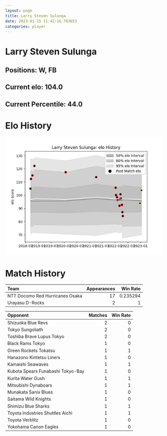 ```yaml
---  
layout: page  
title: Larry Steven Sulunga  
date: 2023-01-15 11:42:16.793653  
categories: player  
---
```

# Larry Steven Sulunga

## Positions: W, FB

## Current elo: 104.0

## Current Percentile: 44.0

# Elo History


![elo history](history_LarryStevenSulunga.png)
# Match History


| Team                            |   Appearances |   Win Rate |
|:--------------------------------|--------------:|-----------:|
| NTT Docomo Red Hurricanes Osaka |            17 |   0.235294 |
| Urayasu D-Rocks                 |             2 |   1        |

| Opponent                          |   Matches |   Win Rate |
|:----------------------------------|----------:|-----------:|
| Shizuoka Blue Revs                |         2 |          0 |
| Tokyo Sungoliath                  |         2 |          0 |
| Toshiba Brave Lupus Tokyo         |         2 |          0 |
| Black Rams Tokyo                  |         1 |          0 |
| Green Rockets Tokatsu             |         1 |          1 |
| Hanazono Kintetsu Liners          |         1 |          0 |
| Kamaishi Seawaves                 |         1 |          1 |
| Kubota Spears Funabashi Tokyo-Bay |         1 |          0 |
| Kurita Water Gush                 |         1 |          1 |
| Mitsubishi Dynaboars              |         1 |          1 |
| Munakata Sanix Blues              |         1 |          0 |
| Saitama Wild Knights              |         1 |          0 |
| Shimizu Blue Sharks               |         1 |          1 |
| Toyota Industries Shuttles Aichi  |         1 |          1 |
| Toyota Verblitz                   |         1 |          0 |
| Yokohama Canon Eagles             |         1 |          0 |